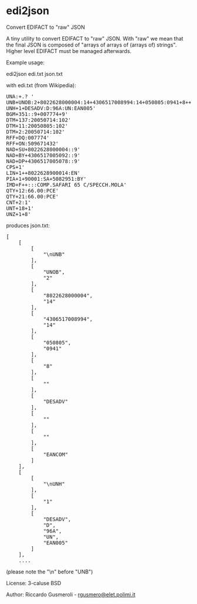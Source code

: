 edi2json
========

Convert EDIFACT to "raw" JSON

A tiny utility to convert EDIFACT to "raw" JSON. With "raw" we mean that the final JSON is composed of "arrays of arrays of (arrays of)  strings". Higher level EDIFACT must be managed afterwards.

Example usage:

edi2json edi.txt json.txt

with edi.txt (from Wikipedia):

<pre>
UNA:+.? '
UNB+UNOB:2+8022628000004:14+4306517008994:14+050805:0941+8++DESADV+++EANCOM'
UNH+1+DESADV:D:96A:UN:EAN005'
BGM+351::9+007774+9'
DTM+137:20050714:102'
DTM+11:20050805:102'
DTM+2:20050714:102'
RFF+DQ:007774'
RFF+ON:509671432'
NAD+SU+8022628000004::9'
NAD+BY+4306517005092::9'
NAD+DP+4306517005078::9'
CPS+1'
LIN+1++8022628900014:EN'
PIA+1+90001:SA+5082951:BY'
IMD+F++:::COMP.SAFARI 65 C/SPECCH.MOLA'
QTY+12:66.00:PCE'
QTY+21:66.00:PCE'
CNT+2:1'
UNT+18+1'
UNZ+1+8'
</pre>

produces json.txt:

<pre>
[
	[
		[
			"\nUNB"
		],
		[
			"UNOB",
			"2"
		],
		[
			"8022628000004",
			"14"
		],
		[
			"4306517008994",
			"14"
		],
		[
			"050805",
			"0941"
		],
		[
			"8"
		],
		[
			""
		],
		[
			"DESADV"
		],
		[
			""
		],
		[
			""
		],
		[
			"EANCOM"
		]
	],
	[
		[
			"\nUNH"
		],
		[
			"1"
		],
		[
			"DESADV",
			"D",
			"96A",
			"UN",
			"EAN005"
		]
	],
	....
</pre>
(please note the "\n" before "UNB")

License: 3-caluse BSD

Author: Riccardo Gusmeroli - rgusmero@elet.polimi.it

	

